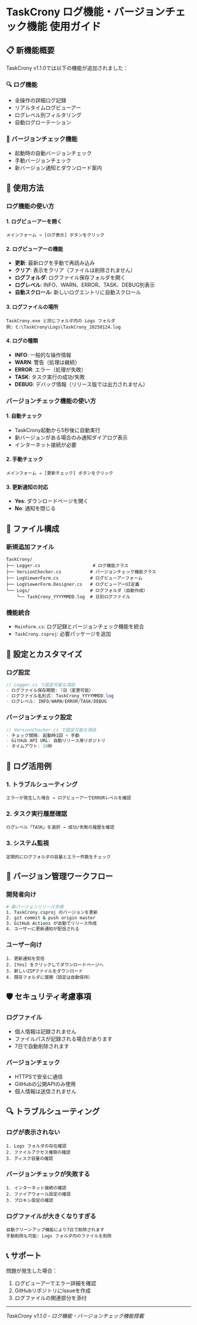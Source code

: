 # TaskCrony ログ機能・バージョンチェック機能 使用ガイド

## 📋 新機能概要

TaskCrony v1.1.0では以下の機能が追加されました：

### 🔍 ログ機能
- 全操作の詳細ログ記録
- リアルタイムログビューアー
- ログレベル別フィルタリング
- 自動ログローテーション

### 🔄 バージョンチェック機能
- 起動時の自動バージョンチェック
- 手動バージョンチェック
- 新バージョン通知とダウンロード案内

## 🚀 使用方法

### ログ機能の使い方

#### 1. ログビューアーを開く
```
メインフォーム → [ログ表示] ボタンをクリック
```

#### 2. ログビューアーの機能
- **更新**: 最新ログを手動で再読み込み
- **クリア**: 表示をクリア（ファイルは削除されません）
- **ログフォルダ**: ログファイル保存フォルダを開く
- **ログレベル**: INFO、WARN、ERROR、TASK、DEBUG別表示
- **自動スクロール**: 新しいログエントリに自動スクロール

#### 3. ログファイルの場所
```
TaskCrony.exe と同じフォルダ内の Logs フォルダ
例: C:\TaskCrony\Logs\TaskCrony_20250124.log
```

#### 4. ログの種類
- **INFO**: 一般的な操作情報
- **WARN**: 警告（処理は継続）
- **ERROR**: エラー（処理が失敗）
- **TASK**: タスク実行の成功/失敗
- **DEBUG**: デバッグ情報（リリース版では出力されません）

### バージョンチェック機能の使い方

#### 1. 自動チェック
- TaskCrony起動から5秒後に自動実行
- 新バージョンがある場合のみ通知ダイアログ表示
- インターネット接続が必要

#### 2. 手動チェック
```
メインフォーム → [更新チェック] ボタンをクリック
```

#### 3. 更新通知の対応
- **Yes**: ダウンロードページを開く
- **No**: 通知を閉じる

## 📁 ファイル構成

### 新規追加ファイル
```
TaskCrony/
├── Logger.cs                    # ログ機能クラス
├── VersionChecker.cs           # バージョンチェック機能クラス
├── LogViewerForm.cs            # ログビューアーフォーム
├── LogViewerForm.Designer.cs   # ログビューアーUI定義
└── Logs/                       # ログフォルダ（自動作成）
    └── TaskCrony_YYYYMMDD.log  # 日別ログファイル
```

### 機能統合
- `MainForm.cs`: ログ記録とバージョンチェック機能を統合
- `TaskCrony.csproj`: 必要パッケージを追加

## 🔧 設定とカスタマイズ

### ログ設定
```csharp
// Logger.cs で設定可能な項目
- ログファイル保存期間: 7日（変更可能）
- ログファイル名形式: TaskCrony_YYYYMMDD.log
- ログレベル: INFO/WARN/ERROR/TASK/DEBUG
```

### バージョンチェック設定
```csharp
// VersionChecker.cs で設定可能な項目
- チェック間隔: 起動時1回 + 手動
- GitHub API URL: 自動リリース用リポジトリ
- タイムアウト: 10秒
```

## 🎯 ログ活用例

### 1. トラブルシューティング
```
エラーが発生した場合 → ログビューアーでERRORレベルを確認
```

### 2. タスク実行履歴確認
```
ログレベル「TASK」を選択 → 成功/失敗の履歴を確認
```

### 3. システム監視
```
定期的にログフォルダの容量とエラー件数をチェック
```

## 🔄 バージョン管理ワークフロー

### 開発者向け
```bash
# 新バージョンリリース手順
1. TaskCrony.csproj のバージョンを更新
2. git commit & push origin master
3. GitHub Actions が自動でリリース作成
4. ユーザーに更新通知が配信される
```

### ユーザー向け
```
1. 更新通知を受信
2. [Yes] をクリックしてダウンロードページへ
3. 新しいZIPファイルをダウンロード
4. 既存フォルダに展開（設定は自動保持）
```

## 🛡️ セキュリティ考慮事項

### ログファイル
- 個人情報は記録されません
- ファイルパスが記録される場合があります
- 7日で自動削除されます

### バージョンチェック
- HTTPSで安全に通信
- GitHubの公開APIのみ使用
- 個人情報は送信されません

## 🔍 トラブルシューティング

### ログが表示されない
```
1. Logs フォルダの存在確認
2. ファイルアクセス権限の確認
3. ディスク容量の確認
```

### バージョンチェックが失敗する
```
1. インターネット接続の確認
2. ファイアウォール設定の確認
3. プロキシ設定の確認
```

### ログファイルが大きくなりすぎる
```
自動クリーンアップ機能により7日で削除されます
手動削除も可能: Logs フォルダ内のファイルを削除
```

## 📞 サポート

問題が発生した場合：
1. ログビューアーでエラー詳細を確認
2. GitHubリポジトリにIssueを作成
3. ログファイルの関連部分を添付

---

*TaskCrony v1.1.0 - ログ機能・バージョンチェック機能搭載*
